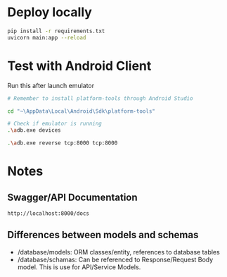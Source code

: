 # Deploy locally
```bash
pip install -r requirements.txt
uvicorn main:app --reload
```

# Test with Android Client
Run this after launch emulator
```bash
# Remember to install platform-tools through Android Studio

cd "~\AppData\Local\Android\Sdk\platform-tools"

# Check if emulator is running
.\adb.exe devices

.\adb.exe reverse tcp:8000 tcp:8000
```

# Notes
## Swagger/API Documentation
```
http://localhost:8000/docs
```

## Differences between models and schemas
- /database/models: ORM classes/entity, references to database tables
- /database/schamas: Can be referenced to Response/Request Body model. This is use for API/Service Models.